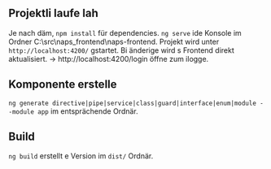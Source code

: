 ## Projektli laufe lah
Je nach däm, `npm install` für dependencies.
`ng serve` ide Konsole im Ordner C:\src\naps_frontend\naps-frontend.
Projekt wird unter `http://localhost:4200/` gstartet. Bi änderige wird s Frontend direkt aktualisiert.
-> http://localhost:4200/login öffne zum ilogge.

## Komponente erstelle
`ng generate directive|pipe|service|class|guard|interface|enum|module --module app` im entsprächende Ordnär.

## Build
`ng build` erstellt e Version im `dist/` Ordnär.